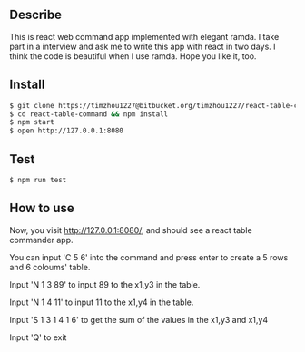 ## Describe

This is react web command app implemented with elegant ramda.
I take part in a interview and ask me to write this app with react in two days.
I think the code is beautiful when I use ramda.
Hope you like it, too.

## Install

```bash
$ git clone https://timzhou1227@bitbucket.org/timzhou1227/react-table-command.git
$ cd react-table-command && npm install
$ npm start
$ open http://127.0.0.1:8080
```

## Test

```bash
$ npm run test
```


## How to use
Now, you visit http://127.0.0.1:8080/, and should see a react table commander app.

You can input 'C 5 6' into the command and press enter to create a 5 rows and 6 coloums' table.

Input 'N 1 3 89' to input 89 to the x1,y3 in the table.

Input 'N 1 4 11' to input 11 to the x1,y4 in the table.

Input 'S 1 3 1 4 1 6' to get the sum of the values in the x1,y3 and x1,y4

Input 'Q' to exit
